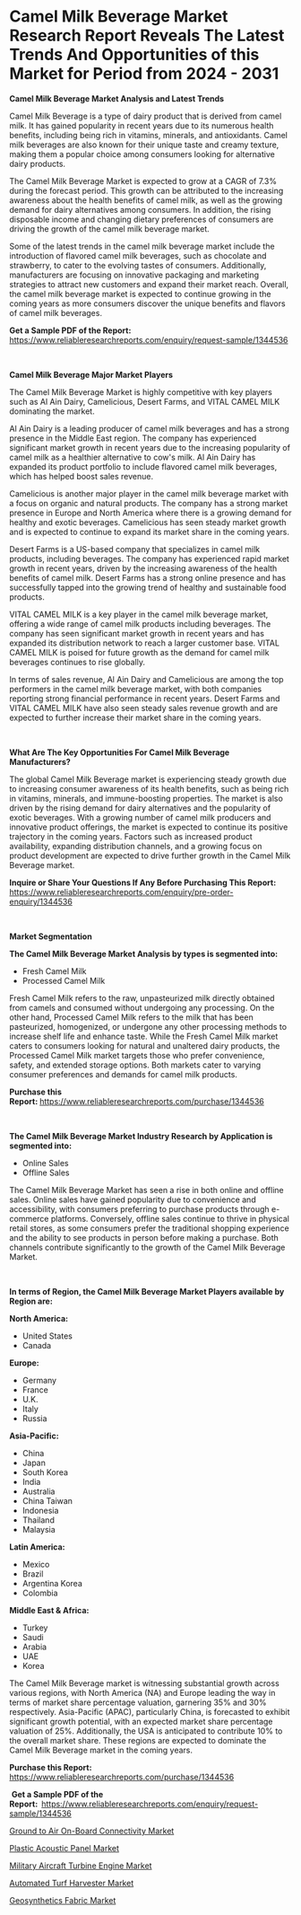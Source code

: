 <p><h1>Camel Milk Beverage Market Research Report Reveals The Latest Trends And Opportunities of this Market for Period from 2024 - 2031</h1></p><p><strong>Camel Milk Beverage Market Analysis and Latest Trends</strong></p>
<p><p>Camel Milk Beverage is a type of dairy product that is derived from camel milk. It has gained popularity in recent years due to its numerous health benefits, including being rich in vitamins, minerals, and antioxidants. Camel milk beverages are also known for their unique taste and creamy texture, making them a popular choice among consumers looking for alternative dairy products.</p><p>The Camel Milk Beverage Market is expected to grow at a CAGR of 7.3% during the forecast period. This growth can be attributed to the increasing awareness about the health benefits of camel milk, as well as the growing demand for dairy alternatives among consumers. In addition, the rising disposable income and changing dietary preferences of consumers are driving the growth of the camel milk beverage market.</p><p>Some of the latest trends in the camel milk beverage market include the introduction of flavored camel milk beverages, such as chocolate and strawberry, to cater to the evolving tastes of consumers. Additionally, manufacturers are focusing on innovative packaging and marketing strategies to attract new customers and expand their market reach. Overall, the camel milk beverage market is expected to continue growing in the coming years as more consumers discover the unique benefits and flavors of camel milk beverages.</p></p>
<p><strong>Get a Sample PDF of the Report:&nbsp;</strong> <a href="https://www.reliableresearchreports.com/enquiry/request-sample/1344536">https://www.reliableresearchreports.com/enquiry/request-sample/1344536</a></p>
<p>&nbsp;</p>
<p><strong>Camel Milk Beverage Major Market Players</strong></p>
<p><p>The Camel Milk Beverage Market is highly competitive with key players such as Al Ain Dairy, Camelicious, Desert Farms, and VITAL CAMEL MILK dominating the market. </p><p>Al Ain Dairy is a leading producer of camel milk beverages and has a strong presence in the Middle East region. The company has experienced significant market growth in recent years due to the increasing popularity of camel milk as a healthier alternative to cow's milk. Al Ain Dairy has expanded its product portfolio to include flavored camel milk beverages, which has helped boost sales revenue.</p><p>Camelicious is another major player in the camel milk beverage market with a focus on organic and natural products. The company has a strong market presence in Europe and North America where there is a growing demand for healthy and exotic beverages. Camelicious has seen steady market growth and is expected to continue to expand its market share in the coming years.</p><p>Desert Farms is a US-based company that specializes in camel milk products, including beverages. The company has experienced rapid market growth in recent years, driven by the increasing awareness of the health benefits of camel milk. Desert Farms has a strong online presence and has successfully tapped into the growing trend of healthy and sustainable food products.</p><p>VITAL CAMEL MILK is a key player in the camel milk beverage market, offering a wide range of camel milk products including beverages. The company has seen significant market growth in recent years and has expanded its distribution network to reach a larger customer base. VITAL CAMEL MILK is poised for future growth as the demand for camel milk beverages continues to rise globally.</p><p>In terms of sales revenue, Al Ain Dairy and Camelicious are among the top performers in the camel milk beverage market, with both companies reporting strong financial performance in recent years. Desert Farms and VITAL CAMEL MILK have also seen steady sales revenue growth and are expected to further increase their market share in the coming years.</p></p>
<p>&nbsp;</p>
<p><strong>What Are The Key Opportunities For Camel Milk Beverage Manufacturers?</strong></p>
<p><p>The global Camel Milk Beverage market is experiencing steady growth due to increasing consumer awareness of its health benefits, such as being rich in vitamins, minerals, and immune-boosting properties. The market is also driven by the rising demand for dairy alternatives and the popularity of exotic beverages. With a growing number of camel milk producers and innovative product offerings, the market is expected to continue its positive trajectory in the coming years. Factors such as increased product availability, expanding distribution channels, and a growing focus on product development are expected to drive further growth in the Camel Milk Beverage market.</p></p>
<p><strong>Inquire or Share Your Questions If Any Before Purchasing This Report:</strong> <a href="https://www.reliableresearchreports.com/enquiry/pre-order-enquiry/1344536">https://www.reliableresearchreports.com/enquiry/pre-order-enquiry/1344536</a></p>
<p>&nbsp;</p>
<p><strong>Market Segmentation</strong></p>
<p><strong>The Camel Milk Beverage Market Analysis by types is segmented into:</strong></p>
<p><ul><li>Fresh Camel Milk</li><li>Processed Camel Milk</li></ul></p>
<p><p>Fresh Camel Milk refers to the raw, unpasteurized milk directly obtained from camels and consumed without undergoing any processing. On the other hand, Processed Camel Milk refers to the milk that has been pasteurized, homogenized, or undergone any other processing methods to increase shelf life and enhance taste. While the Fresh Camel Milk market caters to consumers looking for natural and unaltered dairy products, the Processed Camel Milk market targets those who prefer convenience, safety, and extended storage options. Both markets cater to varying consumer preferences and demands for camel milk products.</p></p>
<p><strong>Purchase this Report:&nbsp;</strong><a href="https://www.reliableresearchreports.com/purchase/1344536">https://www.reliableresearchreports.com/purchase/1344536</a></p>
<p>&nbsp;</p>
<p><strong>The Camel Milk Beverage Market Industry Research by Application is segmented into:</strong></p>
<p><ul><li>Online Sales</li><li>Offline Sales</li></ul></p>
<p><p>The Camel Milk Beverage Market has seen a rise in both online and offline sales. Online sales have gained popularity due to convenience and accessibility, with consumers preferring to purchase products through e-commerce platforms. Conversely, offline sales continue to thrive in physical retail stores, as some consumers prefer the traditional shopping experience and the ability to see products in person before making a purchase. Both channels contribute significantly to the growth of the Camel Milk Beverage Market.</p></p>
<p>&nbsp;</p>
<p><strong>In terms of Region, the Camel Milk Beverage Market Players available by Region are:</strong></p>
<p>
    <p> <strong> North America: </strong>
        <ul>
            <li>United States</li>
            <li>Canada</li>
        </ul>
        </p> 
    <p> <strong> Europe: </strong>
        <ul>
            <li>Germany</li>
            <li>France</li>
            <li>U.K.</li>
            <li>Italy</li>
            <li>Russia</li>
        </ul>
        </p> 
    <p> <strong> Asia-Pacific: </strong>
        <ul>
            <li>China</li>
            <li>Japan</li>
            <li>South Korea</li>
            <li>India</li>
            <li>Australia</li>
            <li>China Taiwan</li>
            <li>Indonesia</li>
            <li>Thailand</li>
            <li>Malaysia</li>
        </ul>
        </p> 
    <p> <strong> Latin America: </strong>
        <ul>
            <li>Mexico</li>
            <li>Brazil</li>
            <li>Argentina Korea</li>
            <li>Colombia</li>
        </ul>
        </p> 
    <p> <strong> Middle East & Africa: </strong>
        <ul>
            <li>Turkey</li>
            <li>Saudi</li>
            <li>Arabia</li>
            <li>UAE</li>
            <li>Korea</li>
        </ul>
    </p>
    </p>
<p><p>The Camel Milk Beverage market is witnessing substantial growth across various regions, with North America (NA) and Europe leading the way in terms of market share percentage valuation, garnering 35% and 30% respectively. Asia-Pacific (APAC), particularly China, is forecasted to exhibit significant growth potential, with an expected market share percentage valuation of 25%. Additionally, the USA is anticipated to contribute 10% to the overall market share. These regions are expected to dominate the Camel Milk Beverage market in the coming years.</p></p>
<p><strong>Purchase this Report: </strong><a href="https://www.reliableresearchreports.com/purchase/1344536">https://www.reliableresearchreports.com/purchase/1344536</a></p>
<p>&nbsp;<strong>Get a Sample PDF of the Report:&nbsp;&nbsp;</strong><a href="https://www.reliableresearchreports.com/enquiry/request-sample/1344536">https://www.reliableresearchreports.com/enquiry/request-sample/1344536</a></p>
<p><strong></strong></p>
<p><p><a href="https://github.com/redneck06/Market-Research-Report-List-2/blob/main/ground-to-air-on-board-connectivity-market.md">Ground to Air On-Board Connectivity Market</a></p><p><a href="https://github.com/peachesmcdowel1/Market-Research-Report-List-1/blob/main/plastic-acoustic-panel-market.md">Plastic Acoustic Panel Market</a></p><p><a href="https://github.com/mauripalmi/Market-Research-Report-List-2/blob/main/military-aircraft-turbine-engine-market.md">Military Aircraft Turbine Engine Market</a></p><p><a href="https://github.com/nicoletavirag/Market-Research-Report-List-2/blob/main/automated-turf-harvester-market.md">Automated Turf Harvester Market</a></p><p><a href="https://github.com/edytherolanlouisejk1miz0wig/Market-Research-Report-List-1/blob/main/geosynthetics-fabric-market.md">Geosynthetics Fabric Market</a></p></p>